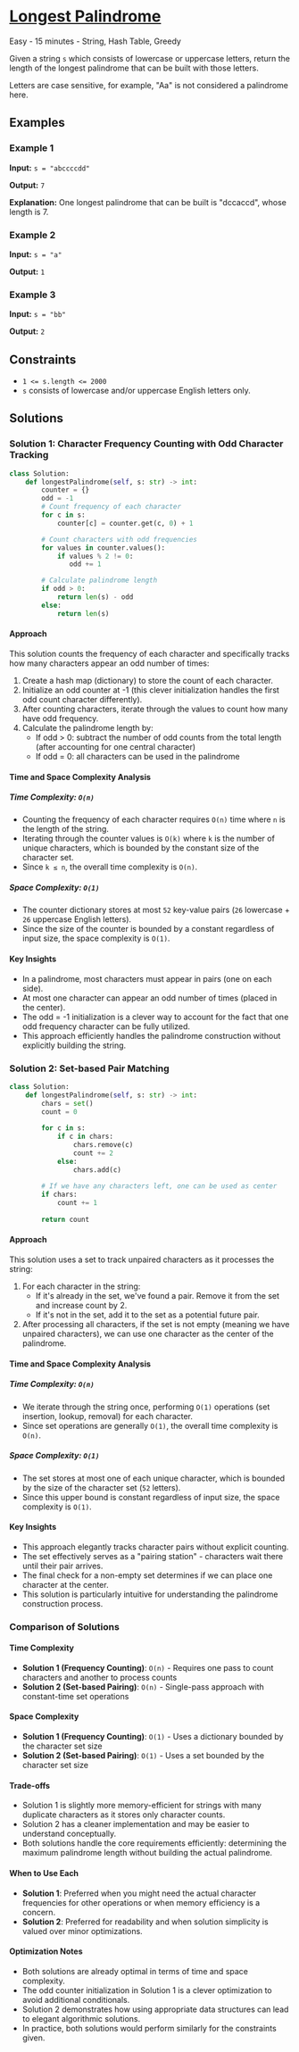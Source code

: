 # [Longest Palindrome](https://leetcode.com/problems/longest-palindrome/)

Easy - 15 minutes - String, Hash Table, Greedy

Given a string `s` which consists of lowercase or uppercase letters, return the length of the longest palindrome that can be built with those letters.

Letters are case sensitive, for example, "Aa" is not considered a palindrome here.

## Examples

### Example 1

**Input:** `s = "abccccdd"`

**Output:** `7`

**Explanation:** One longest palindrome that can be built is "dccaccd", whose length is 7.

### Example 2

**Input:** `s = "a"`

**Output:** `1`

### Example 3

**Input:** `s = "bb"`

**Output:** `2`

## Constraints

- `1 <= s.length <= 2000`
- `s` consists of lowercase and/or uppercase English letters only.

## Solutions

### Solution 1: Character Frequency Counting with Odd Character Tracking

```python
class Solution:
    def longestPalindrome(self, s: str) -> int:
        counter = {}
        odd = -1
        # Count frequency of each character
        for c in s:
            counter[c] = counter.get(c, 0) + 1

        # Count characters with odd frequencies
        for values in counter.values():
            if values % 2 != 0:
               odd += 1

        # Calculate palindrome length
        if odd > 0:
            return len(s) - odd
        else:
            return len(s)
```

#### Approach

This solution counts the frequency of each character and specifically tracks how many characters appear an odd number of times:

1. Create a hash map (dictionary) to store the count of each character.
2. Initialize an odd counter at -1 (this clever initialization handles the first odd count character differently).
3. After counting characters, iterate through the values to count how many have odd frequency.
4. Calculate the palindrome length by:
   - If odd > 0: subtract the number of odd counts from the total length (after accounting for one central character)
   - If odd = 0: all characters can be used in the palindrome

#### Time and Space Complexity Analysis

##### Time Complexity: `O(n)`

- Counting the frequency of each character requires `O(n)` time where `n` is the length of the string.
- Iterating through the counter values is `O(k)` where `k` is the number of unique characters, which is bounded by the constant size of the character set.
- Since `k ≤ n`, the overall time complexity is `O(n)`.

##### Space Complexity: `O(1)`

- The counter dictionary stores at most `52` key-value pairs (`26` lowercase + `26` uppercase English letters).
- Since the size of the counter is bounded by a constant regardless of input size, the space complexity is `O(1)`.

#### Key Insights

- In a palindrome, most characters must appear in pairs (one on each side).
- At most one character can appear an odd number of times (placed in the center).
- The odd = -1 initialization is a clever way to account for the fact that one odd frequency character can be fully utilized.
- This approach efficiently handles the palindrome construction without explicitly building the string.

### Solution 2: Set-based Pair Matching

```python
class Solution:
    def longestPalindrome(self, s: str) -> int:
        chars = set()
        count = 0
        
        for c in s:
            if c in chars:
                chars.remove(c)
                count += 2
            else:
                chars.add(c)
                
        # If we have any characters left, one can be used as center
        if chars:
            count += 1
            
        return count
```

#### Approach

This solution uses a set to track unpaired characters as it processes the string:

1. For each character in the string:
   - If it's already in the set, we've found a pair. Remove it from the set and increase count by 2.
   - If it's not in the set, add it to the set as a potential future pair.
2. After processing all characters, if the set is not empty (meaning we have unpaired characters), we can use one character as the center of the palindrome.

#### Time and Space Complexity Analysis

##### Time Complexity: `O(n)`

- We iterate through the string once, performing `O(1)` operations (set insertion, lookup, removal) for each character.
- Since set operations are generally `O(1)`, the overall time complexity is `O(n)`.

##### Space Complexity: `O(1)`

- The set stores at most one of each unique character, which is bounded by the size of the character set (`52` letters).
- Since this upper bound is constant regardless of input size, the space complexity is `O(1)`.

#### Key Insights

- This approach elegantly tracks character pairs without explicit counting.
- The set effectively serves as a "pairing station" - characters wait there until their pair arrives.
- The final check for a non-empty set determines if we can place one character at the center.
- This solution is particularly intuitive for understanding the palindrome construction process.

### Comparison of Solutions

#### Time Complexity

- **Solution 1 (Frequency Counting)**: `O(n)` - Requires one pass to count characters and another to process counts
- **Solution 2 (Set-based Pairing)**: `O(n)` - Single-pass approach with constant-time set operations

#### Space Complexity

- **Solution 1 (Frequency Counting)**: `O(1)` - Uses a dictionary bounded by the character set size
- **Solution 2 (Set-based Pairing)**: `O(1)` - Uses a set bounded by the character set size

#### Trade-offs

- Solution 1 is slightly more memory-efficient for strings with many duplicate characters as it stores only character counts.
- Solution 2 has a cleaner implementation and may be easier to understand conceptually.
- Both solutions handle the core requirements efficiently: determining the maximum palindrome length without building the actual palindrome.

#### When to Use Each

- **Solution 1**: Preferred when you might need the actual character frequencies for other operations or when memory efficiency is a concern.
- **Solution 2**: Preferred for readability and when solution simplicity is valued over minor optimizations.

#### Optimization Notes

- Both solutions are already optimal in terms of time and space complexity.
- The odd counter initialization in Solution 1 is a clever optimization to avoid additional conditionals.
- Solution 2 demonstrates how using appropriate data structures can lead to elegant algorithmic solutions.
- In practice, both solutions would perform similarly for the constraints given.

```


